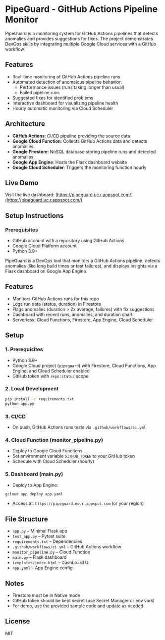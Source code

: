 # PipeGuard - GitHub Actions Pipeline Monitor

PipeGuard is a monitoring system for GitHub Actions pipelines that detects anomalies and provides suggestions for fixes. The project demonstrates DevOps skills by integrating multiple Google Cloud services with a GitHub workflow.

## Features

- Real-time monitoring of GitHub Actions pipeline runs
- Automated detection of anomalous pipeline behavior:
  - Performance issues (runs taking longer than usual)
  - Failed pipeline runs
- Suggested fixes for identified problems
- Interactive dashboard for visualizing pipeline health
- Hourly automatic monitoring via Cloud Scheduler

## Architecture

- **GitHub Actions**: CI/CD pipeline providing the source data
- **Google Cloud Function**: Collects GitHub Actions data and detects anomalies
- **Google Firestore**: NoSQL database storing pipeline runs and detected anomalies
- **Google App Engine**: Hosts the Flask dashboard website
- **Google Cloud Scheduler**: Triggers the monitoring function hourly

## Live Demo

Visit the live dashboard: [https://pipeguard.uc.r.appspot.com/](https://pipeguard.uc.r.appspot.com/)

## Setup Instructions

### Prerequisites

- GitHub account with a repository using GitHub Actions
- Google Cloud Platform account
- Python 3.9+

PipeGuard is a DevOps tool that monitors a GitHub Actions pipeline, detects anomalies (like long build times or test failures), and displays insights via a Flask dashboard on Google App Engine.

## Features
- Monitors GitHub Actions runs for this repo
- Logs run data (status, duration) in Firestore
- Flags anomalies (duration > 2x average, failures) with fix suggestions
- Dashboard with recent runs, anomalies, and duration chart
- Serverless: Cloud Functions, Firestore, App Engine, Cloud Scheduler

## Setup

### 1. Prerequisites
- Python 3.9+
- Google Cloud project (`pipeguard`) with Firestore, Cloud Functions, App Engine, and Cloud Scheduler enabled
- GitHub token with `repo:status` scope

### 2. Local Development
```bash
pip install -r requirements.txt
python app.py
```

### 3. CI/CD
- On push, GitHub Actions runs tests via `.github/workflows/ci.yml`

### 4. Cloud Function (monitor_pipeline.py)
- Deploy to Google Cloud Functions
- Set environment variable `GITHUB_TOKEN` to your GitHub token
- Schedule with Cloud Scheduler (hourly)

### 5. Dashboard (main.py)
- Deploy to App Engine:
```bash
gcloud app deploy app.yaml
```
- Access at: `https://pipeguard.ew.r.appspot.com` (or your region)

## File Structure
- `app.py` – Minimal Flask app
- `test_app.py` – Pytest suite
- `requirements.txt` – Dependencies
- `.github/workflows/ci.yml` – GitHub Actions workflow
- `monitor_pipeline.py` – Cloud Function
- `main.py` – Flask dashboard
- `templates/index.html` – Dashboard UI
- `app.yaml` – App Engine config

## Notes
- Firestore must be in Native mode
- GitHub token should be kept secret (use Secret Manager or env vars)
- For demo, use the provided sample code and update as needed

## License
MIT
